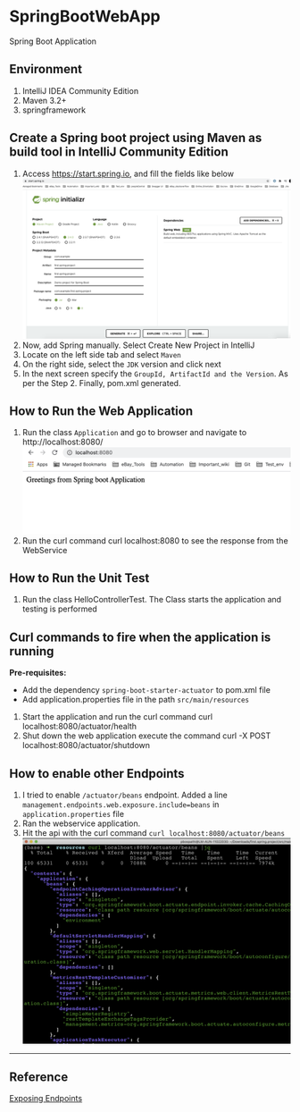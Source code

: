 # SpringBootWebApp
Spring  Boot Application

## Environment
1. IntelliJ IDEA Community Edition
2. Maven 3.2+
3. springframework

Create a Spring boot project using Maven as build tool in IntelliJ Community Edition
------------------------------------------------------------------------------------

1. Access  https://start.spring.io, and fill the fields like below
![Spring_boot](https://github.com/priya006/SpringBootWebApp/blob/master/Spring%20Initializer.png)
2. Now, add Spring manually. Select Create New Project in IntelliJ
3. Locate on the left side tab and select `Maven`
4. On the right side, select the `JDK` version and click next
5. In the next screen specify the `GroupId, ArtifactId and the Version`. As per the Step 2. Finally, pom.xml generated.

How to Run the Web Application
----------------------------
1. Run the class `Application` and go to browser and navigate to http://localhost:8080/
![SpringBoot](https://github.com/priya006/SpringBootWebApp/blob/master/SpringbootWebApp.png)
2. Run the curl command curl localhost:8080 to see the response from the WebService

How to Run the Unit Test
------------------------
1. Run the class HelloControllerTest. The Class starts the application and testing is performed

Curl commands to fire when the application is running
------------------------------------------------------
**Pre-requisites:**

  - Add the dependency `spring-boot-starter-actuator` to pom.xml file
  - Add application.properties file in the path `src/main/resources`

1. Start the application and run the curl command curl localhost:8080/actuator/health
2. Shut down the web application execute the command curl -X POST localhost:8080/actuator/shutdown
 
How to enable other Endpoints
-----------------------------
1. I tried to enable `/actuator/beans` endpoint. Added a line `management.endpoints.web.exposure.include=beans` in `application.properties` file
2. Ran the webservice application.
3. Hit the api with the curl command `curl localhost:8080/actuator/beans`
![Beans](https://github.com/priya006/SpringBootWebApp/blob/master/SpringBoot_Beans.png)

---------------------------------------------------------------------------------------------------
## Reference
[Exposing Endpoints](https://docs.spring.io/spring-boot/docs/current/reference/html/production-ready-features.html#production-ready-endpoints-exposing-endpoints)